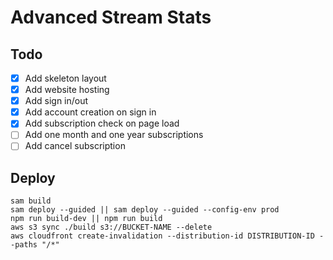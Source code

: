 # Advanced Stream Stats

## Todo

- [x] Add skeleton layout
- [x] Add website hosting
- [x] Add sign in/out
- [x] Add account creation on sign in
- [x] Add subscription check on page load
- [ ] Add one month and one year subscriptions
- [ ] Add cancel subscription

## Deploy
```
sam build
sam deploy --guided || sam deploy --guided --config-env prod
npm run build-dev || npm run build
aws s3 sync ./build s3://BUCKET-NAME --delete
aws cloudfront create-invalidation --distribution-id DISTRIBUTION-ID --paths "/*"
```
